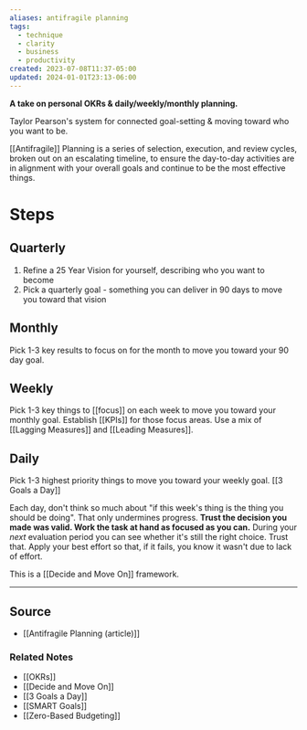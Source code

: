```yaml
---
aliases: antifragile planning
tags:
  - technique
  - clarity
  - business
  - productivity
created: 2023-07-08T11:37-05:00
updated: 2024-01-01T23:13-06:00
---
```

**A take on personal OKRs & daily/weekly/monthly planning.**

Taylor Pearson's system for connected goal-setting & moving toward who you want to be.

[[Antifragile]] Planning is a series of selection, execution, and review cycles, broken out on an escalating timeline, to ensure the day-to-day activities are in alignment with your overall goals and continue to be the most effective things.

# Steps

## Quarterly

1. Refine a 25 Year Vision for yourself, describing who you want to become
2. Pick a quarterly goal - something you can deliver in 90 days to move you toward that vision

## Monthly

Pick 1-3 key results to focus on for the month to move you toward your 90 day goal.

## Weekly

Pick 1-3 key things to [[focus]] on each week to move you toward your monthly goal. Establish [[KPIs]] for those focus areas. Use a mix of [[Lagging Measures]] and [[Leading Measures]].

## Daily

Pick 1-3 highest priority things to move you toward your weekly goal. [[3 Goals a Day]]

Each day, don't think so much about "if this week's thing is the thing you should be doing". That only undermines progress. **Trust the decision you made was valid. Work the task at hand as focused as you can.** 
During your *next* evaluation period you can see whether it's still the right choice. Trust that. Apply your best effort so that, if it fails, you know it wasn't due to lack of effort. 

This is a [[Decide and Move On]] framework.

---

## Source
- [[Antifragile Planning (article)]]

### Related Notes
- [[OKRs]] 
- [[Decide and Move On]] 
- [[3 Goals a Day]] 
- [[SMART Goals]]
- [[Zero-Based Budgeting]]